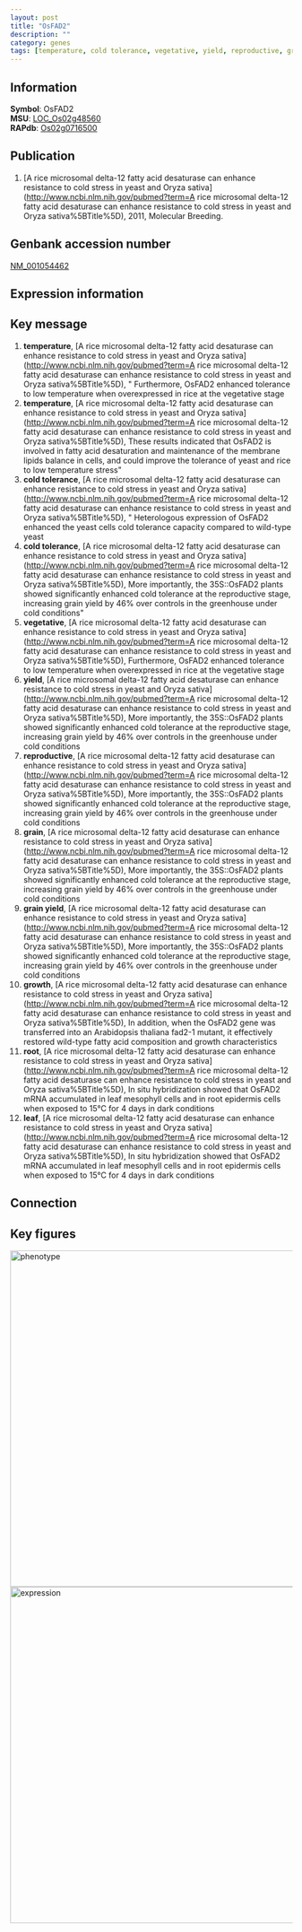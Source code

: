 ```yaml
---
layout: post
title: "OsFAD2"
description: ""
category: genes
tags: [temperature, cold tolerance, vegetative, yield, reproductive, grain, grain yield, growth, root, leaf]
---
```


## Information
__Symbol__: OsFAD2  
__MSU__: [LOC_Os02g48560](http://rice.plantbiology.msu.edu/cgi-bin/ORF_infopage.cgi?orf=LOC_Os02g48560)  
__RAPdb__: [Os02g0716500](http://rapdb.dna.affrc.go.jp/viewer/gbrowse_details/irgsp1?name=Os02g0716500)  

## Publication
1. [A rice microsomal delta-12 fatty acid desaturase can enhance resistance to cold stress in yeast and Oryza sativa](http://www.ncbi.nlm.nih.gov/pubmed?term=A rice microsomal delta-12 fatty acid desaturase can enhance resistance to cold stress in yeast and Oryza sativa%5BTitle%5D), 2011, Molecular Breeding.

## Genbank accession number
[NM_001054462](http://www.ncbi.nlm.nih.gov/nuccore/NM_001054462)  

## Expression information

## Key message
1. __temperature__, [A rice microsomal delta-12 fatty acid desaturase can enhance resistance to cold stress in yeast and Oryza sativa](http://www.ncbi.nlm.nih.gov/pubmed?term=A rice microsomal delta-12 fatty acid desaturase can enhance resistance to cold stress in yeast and Oryza sativa%5BTitle%5D), " Furthermore, OsFAD2 enhanced tolerance to low temperature when overexpressed in rice at the vegetative stage
2. __temperature__, [A rice microsomal delta-12 fatty acid desaturase can enhance resistance to cold stress in yeast and Oryza sativa](http://www.ncbi.nlm.nih.gov/pubmed?term=A rice microsomal delta-12 fatty acid desaturase can enhance resistance to cold stress in yeast and Oryza sativa%5BTitle%5D),  These results indicated that OsFAD2 is involved in fatty acid desaturation and maintenance of the membrane lipids balance in cells, and could improve the tolerance of yeast and rice to low temperature stress"
3. __cold tolerance__, [A rice microsomal delta-12 fatty acid desaturase can enhance resistance to cold stress in yeast and Oryza sativa](http://www.ncbi.nlm.nih.gov/pubmed?term=A rice microsomal delta-12 fatty acid desaturase can enhance resistance to cold stress in yeast and Oryza sativa%5BTitle%5D), " Heterologous expression of OsFAD2 enhanced the yeast cells cold tolerance capacity compared to wild-type yeast
4. __cold tolerance__, [A rice microsomal delta-12 fatty acid desaturase can enhance resistance to cold stress in yeast and Oryza sativa](http://www.ncbi.nlm.nih.gov/pubmed?term=A rice microsomal delta-12 fatty acid desaturase can enhance resistance to cold stress in yeast and Oryza sativa%5BTitle%5D),  More importantly, the 35S::OsFAD2 plants showed significantly enhanced cold tolerance at the reproductive stage, increasing grain yield by 46% over controls in the greenhouse under cold conditions"
5. __vegetative__, [A rice microsomal delta-12 fatty acid desaturase can enhance resistance to cold stress in yeast and Oryza sativa](http://www.ncbi.nlm.nih.gov/pubmed?term=A rice microsomal delta-12 fatty acid desaturase can enhance resistance to cold stress in yeast and Oryza sativa%5BTitle%5D),  Furthermore, OsFAD2 enhanced tolerance to low temperature when overexpressed in rice at the vegetative stage
6. __yield__, [A rice microsomal delta-12 fatty acid desaturase can enhance resistance to cold stress in yeast and Oryza sativa](http://www.ncbi.nlm.nih.gov/pubmed?term=A rice microsomal delta-12 fatty acid desaturase can enhance resistance to cold stress in yeast and Oryza sativa%5BTitle%5D),  More importantly, the 35S::OsFAD2 plants showed significantly enhanced cold tolerance at the reproductive stage, increasing grain yield by 46% over controls in the greenhouse under cold conditions
7. __reproductive__, [A rice microsomal delta-12 fatty acid desaturase can enhance resistance to cold stress in yeast and Oryza sativa](http://www.ncbi.nlm.nih.gov/pubmed?term=A rice microsomal delta-12 fatty acid desaturase can enhance resistance to cold stress in yeast and Oryza sativa%5BTitle%5D),  More importantly, the 35S::OsFAD2 plants showed significantly enhanced cold tolerance at the reproductive stage, increasing grain yield by 46% over controls in the greenhouse under cold conditions
8. __grain__, [A rice microsomal delta-12 fatty acid desaturase can enhance resistance to cold stress in yeast and Oryza sativa](http://www.ncbi.nlm.nih.gov/pubmed?term=A rice microsomal delta-12 fatty acid desaturase can enhance resistance to cold stress in yeast and Oryza sativa%5BTitle%5D),  More importantly, the 35S::OsFAD2 plants showed significantly enhanced cold tolerance at the reproductive stage, increasing grain yield by 46% over controls in the greenhouse under cold conditions
9. __grain yield__, [A rice microsomal delta-12 fatty acid desaturase can enhance resistance to cold stress in yeast and Oryza sativa](http://www.ncbi.nlm.nih.gov/pubmed?term=A rice microsomal delta-12 fatty acid desaturase can enhance resistance to cold stress in yeast and Oryza sativa%5BTitle%5D),  More importantly, the 35S::OsFAD2 plants showed significantly enhanced cold tolerance at the reproductive stage, increasing grain yield by 46% over controls in the greenhouse under cold conditions
10. __growth__, [A rice microsomal delta-12 fatty acid desaturase can enhance resistance to cold stress in yeast and Oryza sativa](http://www.ncbi.nlm.nih.gov/pubmed?term=A rice microsomal delta-12 fatty acid desaturase can enhance resistance to cold stress in yeast and Oryza sativa%5BTitle%5D),  In addition, when the OsFAD2 gene was transferred into an Arabidopsis thaliana fad2-1 mutant, it effectively restored wild-type fatty acid composition and growth characteristics
11. __root__, [A rice microsomal delta-12 fatty acid desaturase can enhance resistance to cold stress in yeast and Oryza sativa](http://www.ncbi.nlm.nih.gov/pubmed?term=A rice microsomal delta-12 fatty acid desaturase can enhance resistance to cold stress in yeast and Oryza sativa%5BTitle%5D),  In situ hybridization showed that OsFAD2 mRNA accumulated in leaf mesophyll cells and in root epidermis cells when exposed to 15°C for 4 days in dark conditions
12. __leaf__, [A rice microsomal delta-12 fatty acid desaturase can enhance resistance to cold stress in yeast and Oryza sativa](http://www.ncbi.nlm.nih.gov/pubmed?term=A rice microsomal delta-12 fatty acid desaturase can enhance resistance to cold stress in yeast and Oryza sativa%5BTitle%5D),  In situ hybridization showed that OsFAD2 mRNA accumulated in leaf mesophyll cells and in root epidermis cells when exposed to 15°C for 4 days in dark conditions

## Connection

## Key figures
<img src="http://ricencode.github.io/images/OsFAD2.pheno.png" alt="phenotype"  style="width: 600px;"/>

<img src="http://ricencode.github.io/images/OsFAD2.exp.png" alt="expression"  style="width: 600px;"/>


